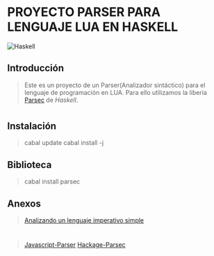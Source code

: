 # PROYECTO PARSER PARA LENGUAJE LUA EN HASKELL


![Haskell](https://www.informatica.us.es/images/icagenda/agenda/haskell-logo.png )

## Introducción
> Este es un proyecto de un Parser(Analizador sintáctico) para el lenguaje de programación en LUA. Para ello utilizamos la libería [Parsec](https://hackage.haskell.org/package/parsec) de *Haskell*.

#

## Instalación
> cabal update
> cabal install -j

## Biblioteca
> cabal install parsec

## Anexos
>[Analizando un lenguaje imperativo simple
](https://wiki.haskell.org/Parsing_a_simple_imperative_language)
#
> [Javascript-Parser](http://hackage.haskell.org/package/WebBits-2.2/docs/src/BrownPLT-JavaScript-Parser.html)
> [Hackage-Parsec](https://hackage.haskell.org/package/parsec)